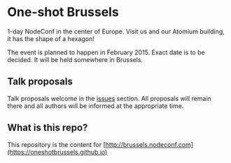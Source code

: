 # One-shot Brussels

1-day NodeConf in the center of Europe. Visit us and our Atomium building, it has the shape of a hexagon!

The event is planned to happen in February 2015. Exact date is to be decided. It will be held somewhere in Brussels.


## Talk proposals

Talk proposals welcome in the [issues](https://github.com/oneshotbrussels/oneshotbrussels.github.io/issues) section.
All proposals will remain there and all authors will be informed at the appropriate time.

## What is this repo?

This repository is the content for [http://brussels.nodeconf.com](https://oneshotbrussels.github.io)
